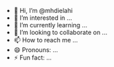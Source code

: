 - 👋 Hi, I’m @mhdielahi
- 👀 I’m interested in ...
- 🌱 I’m currently learning ...
- 💞️ I’m looking to collaborate on ...
- 📫 How to reach me ...
- 😄 Pronouns: ...
- ⚡ Fun fact: ...

<!---
mhdielahi/mhdielahi is a ✨ special ✨ repository because its `README.md` (this file) appears on your GitHub profile.
You can click the Preview link to take a look at your changes.
--->
